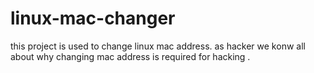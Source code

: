 # linux-mac-changer
this project is used to change linux mac address. as hacker we  konw all about why changing mac address is required for hacking .
